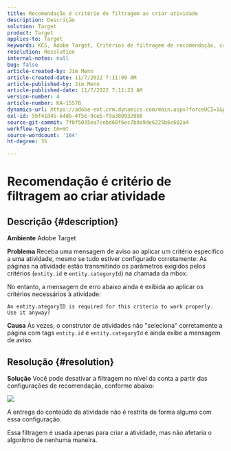 ```yaml
---
title: Recomendação é critério de filtragem ao criar atividade
description: Descrição
solution: Target
product: Target
applies-to: Target
keywords: KCS, Adobe Target, Critérios de filtragem de recomendação, criar atividade, URL da atividade, entidade, categoryID, entity.id, entity.categoryId
resolution: Resolution
internal-notes: null
bug: false
article-created-by: Jim Menn
article-created-date: 11/7/2022 7:11:09 AM
article-published-by: Jim Menn
article-published-date: 11/7/2022 7:11:23 AM
version-number: 4
article-number: KA-15578
dynamics-url: https://adobe-ent.crm.dynamics.com/main.aspx?forceUCI=1&pagetype=entityrecord&etn=knowledgearticle&id=f069e259-6b5e-ed11-9561-6045bd0065f9
exl-id: 5bf41d45-64db-4f56-9ce5-f9a3809320b8
source-git-commit: 7f0f5035ea7cebd60f6ec7bda9de6225b6c602a4
workflow-type: tm+mt
source-wordcount: '164'
ht-degree: 3%

---
```


# Recomendação é critério de filtragem ao criar atividade

## Descrição {#description}


<b>Ambiente</b>
Adobe Target

<b>Problema</b>
Receba uma mensagem de aviso ao aplicar um critério específico a uma atividade, mesmo se tudo estiver configurado corretamente: As páginas na atividade estão transmitindo os parâmetros exigidos pelos critérios (`entity.id` e `entity.categoryId`) na chamada da mbox.

No entanto, a mensagem de erro abaixo ainda é exibida ao aplicar os critérios necessários à atividade:


```
An entity.ategoryID is required for this criteria to work properly. Use it anyway?
```


<b>Causa</b>
Às vezes, o construtor de atividades não &quot;seleciona&quot; corretamente a página com tags `entity.id` e `entity.categoryId` e ainda exibe a mensagem de aviso.




## Resolução {#resolution}


<b>Solução</b>
Você pode desativar a filtragem no nível da conta a partir das configurações de recomendação, conforme abaixo:

![](http://omniture.custhelp.com/ci/inlineImage/get/3041012/5090ecb0bec7673ef3ad943bd35f9095)

A entrega do conteúdo da atividade não é restrita de forma alguma com essa configuração.

Essa filtragem é usada apenas para criar a atividade, mas não afetaria o algoritmo de nenhuma maneira.
